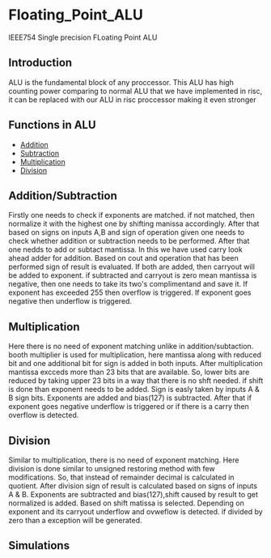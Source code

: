# Floating_Point_ALU
IEEE754 Single precision FLoating Point ALU

## Introduction
ALU is the fundamental block of any proccessor. This ALU has high counting power comparing to normal ALU that we have implemented in risc, it can be replaced with our ALU in risc proccessor making it even stronger

## Functions in ALU
- [Addition](https://github.com/Sairamakula1999/Floating_Point_ALU/blob/main/README.md#additionsubtraction)
- [Subtraction](https://github.com/Sairamakula1999/Floating_Point_ALU/blob/main/README.md#additionsubtraction)
- [Multiplication](https://github.com/Sairamakula1999/Floating_Point_ALU/blob/main/README.md#Multiplication)
- [Division](https://github.com/Sairamakula1999/Floating_Point_ALU/blob/main/README.md#Division)

## Addition/Subtraction
Firstly one needs to check if exponents are matched. if not matched, then normalize it with the highest one by shifting manissa accordingly. After that based on signs on inputs A,B and sign of operation given one needs to check whether addition or subtraction needs to be performed. After that one nedds to add or subtact mantissa. In this we have used carry look ahead adder for addition. Based on cout and operation that has been performed sign of result is evaluated. If both are added, then carryout will be added to exponent. if subtracted and carryout is zero mean mantissa is negative, then one needs to take its two's complimentand and save it. If exponent has exceeded 255 then overflow is triggered. If exponent goes negative then underflow is triggered.

## Multiplication
Here there is no need of exponent matching unlike in addition/subtaction. booth multiplier is used for multiplication, here mantissa along with reduced bit and one additional bit for sign is added in both inputs. After multiplication mantissa excceds more than 23 bits that are available. So, lower bits are reduced by taking upper 23 bits in a way that there is no shft needed. if shift is done than exponent needs to be added. Sign is easly taken by inputs A & B sign bits. Exponents are added and bias(127) is subtracted. After that if exponent goes negative underflow is triggered or if there is a carry then overflow is detected. 

## Division
Similar to multiplication, there is no need of exponent matching. Here division is done similar to unsigned restoring method with few modifications. So, that instead of remainder decimal is calculated in quotient. After division sign of result is calculated based on signs of inputs A & B. Exponents are subtracted and bias(127),shift caused by result to get normalized is added. Based on shift matissa is selected. Depending on exponent and its carryout underflow and ovweflow is detected. if divided by zero than a exception will be generated.   

## Simulations
